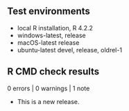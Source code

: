 ## Test environments

* local R installation, R 4.2.2
* windows-latest, release
* macOS-latest release
* ubuntu-latest devel, release, oldrel-1

## R CMD check results

0 errors | 0 warnings | 1 note

* This is a new release.
